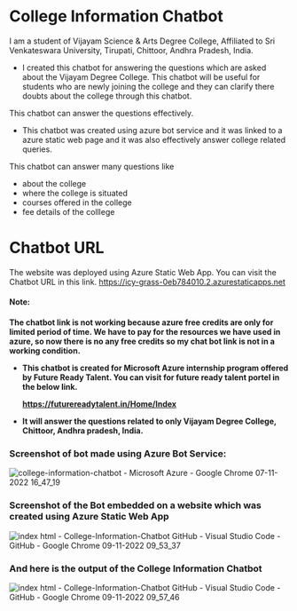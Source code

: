 <h1>College Information Chatbot</h1>
   
   I am a student of Vijayam Science & Arts Degree College, Affiliated to Sri Venkateswara University, Tirupati, Chittoor, Andhra Pradesh, India.  
   
   - I created this chatbot for answering the questions which are asked about the Vijayam Degree College.  This chatbot will be useful for students who are newly joining the college and they can clarify there doubts about the college through this chatbot.  
   
   
   This chatbot can answer the questions effectively.
   
  -  This chatbot was created using azure bot service and it was linked to a azure static web page and it was also effectively answer college related queries.

This chatbot can answer many questions like 
- about the college
- where the college is situated
- courses offered in the college
- fee details of the colllege

<h1>Chatbot URL</h1>

The website was deployed using Azure Static Web App.  You can visit the Chatbot URL in this link.
https://icy-grass-0eb784010.2.azurestaticapps.net

<h4>Note:<h4> The chatbot link is not working because azure free credits are only for limited period of time. We have to pay for the resources we have used in azure, so now there is no any free credits so my chat bot link is not in a working condition.

- This chatbot is created for Microsoft Azure internship program offered by  Future Ready Talent.  You can visit for future ready talent portel in the below link.
  
     https://futurereadytalent.in/Home/Index 

- It will answer the questions related to only Vijayam Degree College, Chittoor, Andhra pradesh, India.

<h3>Screenshot of bot made using Azure Bot Service:</h3>

![college-information-chatbot - Microsoft Azure - Google Chrome 07-11-2022 16_47_19](https://user-images.githubusercontent.com/110437202/200300801-d2a55a56-be8b-4836-900f-acdef8bee81e.png)


<h3>Screenshot of the Bot embedded on a website which was created using Azure Static Web App</h3>

![index html - College-Information-Chatbot  GitHub  - Visual Studio Code - GitHub - Google Chrome 09-11-2022 09_53_37](https://user-images.githubusercontent.com/110437202/200738825-a429a452-3044-46f0-b9c9-fcbdd07a8586.png)



<h3>And here is the output of the College Information Chatbot</h3>

![index html - College-Information-Chatbot  GitHub  - Visual Studio Code - GitHub - Google Chrome 09-11-2022 09_57_46](https://user-images.githubusercontent.com/110437202/200738985-0242221e-c43d-4ee5-b4b5-099d45c06a30.png)

